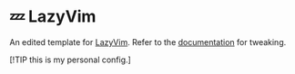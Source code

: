 # 💤 LazyVim

An edited template for [LazyVim](https://github.com/LazyVim/LazyVim).
Refer to the [documentation](https://lazyvim.github.io/installation) for tweaking.

[!TIP this is my personal config.]
